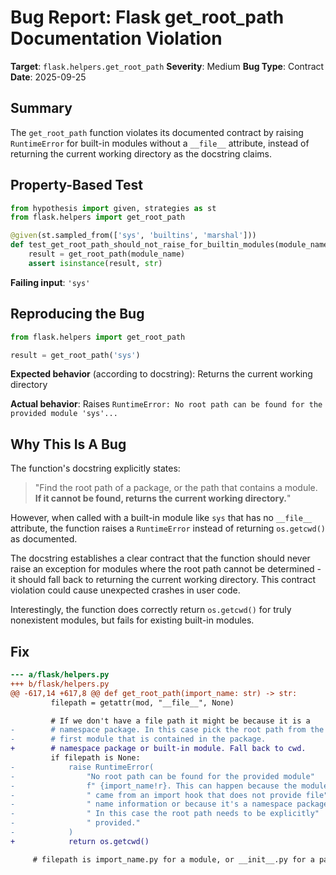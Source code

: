# Bug Report: Flask get_root_path Documentation Violation

**Target**: `flask.helpers.get_root_path`
**Severity**: Medium
**Bug Type**: Contract
**Date**: 2025-09-25

## Summary

The `get_root_path` function violates its documented contract by raising `RuntimeError` for built-in modules without a `__file__` attribute, instead of returning the current working directory as the docstring claims.

## Property-Based Test

```python
from hypothesis import given, strategies as st
from flask.helpers import get_root_path

@given(st.sampled_from(['sys', 'builtins', 'marshal']))
def test_get_root_path_should_not_raise_for_builtin_modules(module_name):
    result = get_root_path(module_name)
    assert isinstance(result, str)
```

**Failing input**: `'sys'`

## Reproducing the Bug

```python
from flask.helpers import get_root_path

result = get_root_path('sys')
```

**Expected behavior** (according to docstring): Returns the current working directory

**Actual behavior**: Raises `RuntimeError: No root path can be found for the provided module 'sys'...`

## Why This Is A Bug

The function's docstring explicitly states:

> "Find the root path of a package, or the path that contains a module. **If it cannot be found, returns the current working directory.**"

However, when called with a built-in module like `sys` that has no `__file__` attribute, the function raises a `RuntimeError` instead of returning `os.getcwd()` as documented.

The docstring establishes a clear contract that the function should never raise an exception for modules where the root path cannot be determined - it should fall back to returning the current working directory. This contract violation could cause unexpected crashes in user code.

Interestingly, the function does correctly return `os.getcwd()` for truly nonexistent modules, but fails for existing built-in modules.

## Fix

```diff
--- a/flask/helpers.py
+++ b/flask/helpers.py
@@ -617,14 +617,8 @@ def get_root_path(import_name: str) -> str:
         filepath = getattr(mod, "__file__", None)

         # If we don't have a file path it might be because it is a
-        # namespace package. In this case pick the root path from the
-        # first module that is contained in the package.
+        # namespace package or built-in module. Fall back to cwd.
         if filepath is None:
-            raise RuntimeError(
-                "No root path can be found for the provided module"
-                f" {import_name!r}. This can happen because the module"
-                " came from an import hook that does not provide file"
-                " name information or because it's a namespace package."
-                " In this case the root path needs to be explicitly"
-                " provided."
-            )
+            return os.getcwd()

     # filepath is import_name.py for a module, or __init__.py for a package.